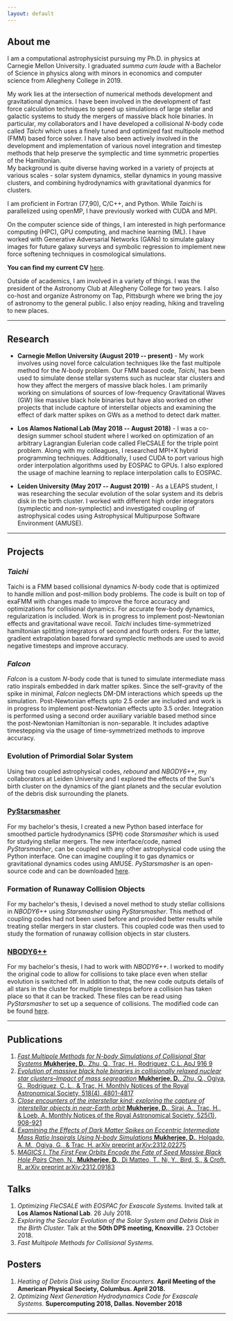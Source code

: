 ```yaml
---
layout: default
---
```


## About me

I am a computational astrophysicist pursuing my Ph.D. in physics at Carnegie Mellon University. I graduated *summa cum laude* with a  Bachelor of Science in physics along with minors in economics and computer science from Allegheny College in 2019. 

My work lies at the intersection of numerical methods development and gravitational dynamics. I have been involved in the development of fast force calculation techniques to speed up simulations of large stellar and galactic systems to study the mergers of massive black hole binaries. In particular, my collaborators and I have developed a collisional *N*-body code called *Taichi* which uses a finely tuned and optimized fast multipole method (FMM) based force solver. I have also been actively involved in the development and implementation of various novel integration and timestep methods that help preserve the symplectic and time symmetric properties of the Hamiltonian.   
My background is quite diverse having worked in a variety of projects at various scales - solar system dynamics, stellar dynamics in young massive clusters, and combining hydrodynamics with gravitational dyanmics for clusters.

I am proficient in Fortran (77,90), C/C++, and Python. While *Taichi* is parallelized using openMP, I have previously worked with CUDA and MPI.

On the computer science side of things, I am interested in high performance computing (HPC), GPU computing, and machine learning (ML). I have worked with Generative Adversarial Networks (GANs) to simulate galaxy images for future galaxy surveys and symbolic regression to implement new force softening techniques in cosmological simulations.

**You can find my current CV** [here](/docs/CV_github.pdf).

Outside of academics, I am involved in a variety of things. I was the president of the Astronomy Club at Allegheny College for two years. I also co-host and organize Astronomy on Tap, Pittsburgh where we bring the joy of astronomy to the general public. I also enjoy reading, hiking and traveling to new places. 

* * *

## Research

* **Carnegie Mellon University (August 2019 -- present)** - My work involves using novel force calculation techniques like the fast multipole method for the *N*-body problem. Our FMM based code, *Taichi*, has been used to simulate dense stellar systems such as nuclear star clusters and how they affect the mergers of massive black holes. I am primarily working on simulations of sources of low-frequency Gravitational Waves (GW) like massive black hole binaries but have also worked on other projects that include capture of interstellar objects and examining the effect of dark matter spikes on GWs as a method to detect dark matter. 

* **Los Alamos National Lab (May 2018 -- August 2018)** - I was a co-design summer school student where I worked on optimization of an arbitrary Lagrangian Eulerian code called FleCSALE for the triple point problem. Along with my colleagues, I researched MPI+X hybrid programming techniques. Additionally, I used CUDA to port various high order interpolation algorithms used by EOSPAC to GPUs. I also explored the usage of machine learning to replace interpolation calls to EOSPAC. 

* **Leiden University (May 2017 -- August 2019)** - As a LEAPS student, I was researching the secular evolution of the solar system and its debris disk in the birth cluster. I worked with different high order integrators (symplectic and non-symplectic) and investigated coupling of astrophysical codes using Astrophysical Multipurpose Software Environment (AMUSE). 

* * *

##  Projects

### *Taichi*
Taichi is a FMM based collisional dynamics *N*-body code that is optimized to handle million and post-million body problems. The code is built on top of exaFMM with changes made to improve the force accuracy and optimizations for collisional dynamics. For accurate few-body dynamics, regularization is included. Work is in progress to implement post-Newtonian effects and gravitational wave recoil. *Taichi* includes time-symmetrized hamiltonian splitting integrators of second and fourth orders. For the latter, gradient extrapolation based forward symplectic methods are used to avoid negative timesteps and improve accuracy.

### *Falcon*
*Falcon* is a custom *N*-body code that is tuned to simulate intermediate mass ratio inspirals embedded in dark matter spikes. Since the self-gravity of the spike in minimal, *Falcon* neglects DM-DM interactions which speeds up the simulation. Post-Newtonian effects upto 2.5 order are included and work is in progress to implement post-Newtonian effects upto 3.5 order. Integration is performed using a second order auxiliary variable based method since the post-Newtonian Hamiltonian is non-separable. It includes adaptive timestepping via the usage of time-symmetrized methods to improve accuracy.

### Evolution of Primordial Solar System

Using two coupled astrophysical codes, _rebound_ and _NBODY6++_, my collaborators at Leiden University and I explored the effects of the Sun's birth cluster on the dynamics of the giant planets and the secular evolution of the debris disk surrounding the planets. 

### [PyStarsmasher](https://github.com/dipto4/PyStarsmasher)

For my bachelor's thesis, I created a new Python based interface for smoothed particle hydrodynamics (SPH) code _Starsmasher_ which is used for studying stellar mergers. The new interface/code, named _PyStarsmasher_, can be coupled with any other astrophysical code using the Python interface. One can imagine coupling it to gas dynamics or gravitational dynamics codes using AMUSE. _PyStarsmasher_ is an open-source code and can be downloaded [here](https://github.com/dipto4/PyStarsmasher).

### Formation of Runaway Collision Objects

For my bachelor's thesis, I devised a novel method to study stellar collisions in _NBODY6++_ using _Starsmasher_ using _PyStarsmasher_. This method of coupling codes had not been used before and provided better results while treating stellar mergers in star clusters. This coupled code was then used to study the formation of runaway collision objects in star clusters. 

### [NBODY6++](https://github.com/dipto4/NBODY6_collision_detection)

For my bachelor's thesis, I had to work with _NBODY6++_. I worked to modify the original code to allow for collisions to take place even when stellar evolution is switched off. In addition to that, the new code outputs details of all stars in the cluster for multiple timesteps before a collision has taken place so that it can be tracked. These files can be read using _PyStarsmasher_ to set up a sequence of collisions. The modified code can be found
[here](https://github.com/dipto4/NBODY6_collision_detection).

* * *

## Publications 
1. [_Fast Multipole Methods for N-body Simulations of Collisional Star Systems_ **Mukherjee, D.**, Zhu, Q., Trac, H., Rodriguez, C.L. ApJ 916 9](https://iopscience.iop.org/article/10.3847/1538-4357/ac03b2)
2. [_Evolution of massive black hole binaries in collisionally relaxed nuclear star clusters–Impact of mass segregation_  **Mukherjee, D.**, Zhu, Q., Ogiya, G., Rodriguez, C. L., & Trac, H. Monthly Notices of the Royal Astronomical Society, 518(4), 4801-4817](https://academic.oup.com/mnras/article-abstract/518/4/4801/6840259)
3. [_Close encounters of the interstellar kind: exploring the capture of interstellar objects in near-Earth orbit_  **Mukherjee, D.**, Siraj, A., Trac, H., & Loeb, A.  Monthly Notices of the Royal Astronomical Society, 525(1), 908-921](https://academic.oup.com/mnras/article-abstract/525/1/908/7233732)
4. [_Examining the Effects of Dark Matter Spikes on Eccentric Intermediate Mass Ratio Inspirals Using N-body Simulations_ **Mukherjee, D.**, Holgado, A. M., Ogiya, G., & Trac, H. arXiv preprint arXiv:2312.02275](https://arxiv.org/abs/2312.02275)
5. [_MAGICS I. The First Few Orbits Encode the Fate of Seed Massive Black Hole Pairs_ Chen, N., **Mukherjee, D.**, Di Matteo, T., Ni, Y., Bird, S., & Croft, R.  arXiv preprint arXiv:2312.09183](https://arxiv.org/abs/2312.09183)

## Talks
1. _Optimizing FleCSALE with EOSPAC for Exascale Systems._ Invited talk at **Los Alamos National Lab**. 26 July 2018.
2. _Exploring the Secular Evolution of the Solar System and Debris Disk in the Birth Cluster._ Talk at the **50th DPS meeting, Knoxville.** 23 October 2018.
3. _Fast Multipole Methods for Collisional Systems._ 

## Posters
1. _Heating of Debris Disk using Stellar Encounters._ **April Meeting of the American Physical Society,
Columbus. April 2018.**
2. _Optimizing Next Generation Hydrodynamics Code for Exascale Systems._ **Supercomputing 2018, Dallas. November 2018**


* * *

